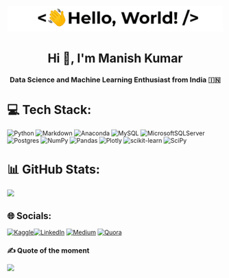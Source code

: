 <h1 align="center"><img src="https://github.com/manishkr1754/manishkr1754/blob/main/namaste_world.gif")></h1>

<h1 align="center">Hi 👋, I'm Manish Kumar</h1>


<h3 align="center">Data Science and Machine Learning Enthusiast from India 🇮🇳 </h3>

# 💻 Tech Stack:
![Python](https://img.shields.io/badge/python-3670A0?style=for-the-badge&logo=python&logoColor=ffdd54) ![Markdown](https://img.shields.io/badge/markdown-%23000000.svg?style=for-the-badge&logo=markdown&logoColor=white) ![Anaconda](https://img.shields.io/badge/Anaconda-%2344A833.svg?style=for-the-badge&logo=anaconda&logoColor=white) ![MySQL](https://img.shields.io/badge/mysql-%2300f.svg?style=for-the-badge&logo=mysql&logoColor=white) ![MicrosoftSQLServer](https://img.shields.io/badge/Microsoft%20SQL%20Sever-CC2927?style=for-the-badge&logo=microsoft%20sql%20server&logoColor=white) ![Postgres](https://img.shields.io/badge/postgres-%23316192.svg?style=for-the-badge&logo=postgresql&logoColor=white) ![NumPy](https://img.shields.io/badge/numpy-%23013243.svg?style=for-the-badge&logo=numpy&logoColor=white) ![Pandas](https://img.shields.io/badge/pandas-%23150458.svg?style=for-the-badge&logo=pandas&logoColor=white) ![Plotly](https://img.shields.io/badge/Plotly-%233F4F75.svg?style=for-the-badge&logo=plotly&logoColor=white) ![scikit-learn](https://img.shields.io/badge/scikit--learn-%23F7931E.svg?style=for-the-badge&logo=scikit-learn&logoColor=white) ![SciPy](https://img.shields.io/badge/SciPy-%230C55A5.svg?style=for-the-badge&logo=scipy&logoColor=%white)

# 📊 GitHub Stats:
![](https://github-readme-streak-stats.herokuapp.com/?user=manishkr1754&theme=default&hide_border=false)<br/>


## 🌐 Socials:
[![Kaggle](https://raw.githubusercontent.com/rahuldkjain/github-profile-readme-generator/master/src/images/icons/Social/kaggle.svg?logo=Kaggle&logoColor=white)](https://kaggle.com/manishkr1754)[![LinkedIn](https://img.shields.io/badge/LinkedIn-%230077B5.svg?logo=linkedin&logoColor=white)](https://linkedin.com/in/manishkmrofficial) [![Medium](https://img.shields.io/badge/Medium-12100E?logo=medium&logoColor=white)](https://medium.com/@kmrmanish) [![Quora](https://img.shields.io/badge/Quora-%23B92B27.svg?logo=Quora&logoColor=white)](https://www.quora.com/profile/Manish-Kumar-2591) 




### ✍️ Quote of the moment
![](https://quotes-github-readme.vercel.app/api?type=horizontal&theme=light)

